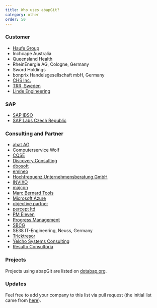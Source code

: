 ```yaml
---
title: Who uses abapGit?
category: other
order: 50
---
```


### Customer
* [Haufe Group](https://www.haufegroup.com/en/home)
* Inchcape Australia
* Queensland Health
* RheinEnergie AG, Cologne, Germany
* Sword Holdings
* bonprix Handelsgesellschaft mbH, Germany
* [CHS Inc.](https://www.chsinc.com)
* [TRR, Sweden](https://www.trr.se)
* [Linde Engineering](https://www.linde-engineering.com/en/index.html)

### SAP
* [SAP IBSO](https://www.sap.com/services/application-development.html)
* [SAP Labs Czech Republic](https://www.facebook.com/SAPLabsCZ/)

### Consulting and Partner
* [abat AG](https://www.abat.de/)
* Computerservice Wolf
* [CQSE](https://www.cqse.eu/)
* [Discovery Consulting](https://www.discoveryconsulting.com.au)
* [dbosoft](https://www.dbosoft.eu)
* [emineo](https://www.emineo.ch/)
* [Hochfrequenz Unternehmensberatung GmbH](https://www.hochfrequenz.de/)
* [INVIXO](http://invixo.com/)
* [majcon](https://www.majcon.de/)
* [Marc Bernard Tools](https://marcbernardtools.com/)
* [Microsoft Azure](https://github.com/Microsoft/ABAP-SDK-for-Azure)
* [objective partner](https://www.objective-partner.de)
* [percept ltd](https://www.percept.sk)
* [PM Eleven](https:///www.pmeleven.com)
* [Progress Management](http://www.pmconseil.com/)
* [SBCG](https://www.sbcg.com.ua/)
* SE38 IT-Engineering, Neuss, Germany
* [Tricktresor](https://www.tricktresor.de)
* [Yelcho Systems Consulting](http://www.yelcho.com.au/)
* [Resulto Consultoria](https://www.resultoconsultoria.com/)

### Projects 

Projects using abapGit are listed on [dotabap.org](http://dotabap.org).

### Updates

Feel free to add your company to this list via pull request (the initial list came from [here](https://github.com/abapGit/abapGit/issues/1574)).
